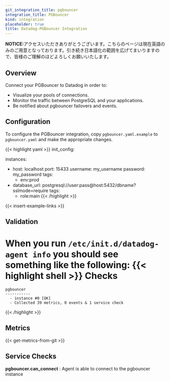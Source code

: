 ```yaml
---
git_integration_title: pgbouncer
integration_title: PGBouncer
kind: integration
placeholder: true
title: Datadog-PGBouncer Integration
---
```


<div class='alert alert-info'><strong>NOTICE:</strong>アクセスいただきありがとうございます。こちらのページは現在英語のみのご用意となっております。引き続き日本語化の範囲を広げてまいりますので、皆様のご理解のほどよろしくお願いいたします。</div>


## Overview

Connect your PGBouncer to Datadog in order to:

* Visualize your pools of connections.
* Monitor the traffic between PostgreSQL and your applications.
* Be notified about pgbouncer failovers and events.


## Configuration

To configure the PGBouncer integration, copy `pgbouncer.yaml.example` to `pgbouncer.yaml` and make the appropriate changes.

{{< highlight yaml >}}
init_config:

instances:
  - host: localhost
    port: 15433
    username: my_username
    password: my_password
    tags:
      - env:prod
  - database_url: postgresql://user:pass@host:5432/dbname?sslmode=require
    tags:
      - role:main
{{< /highlight >}}

{{< insert-example-links >}}

## Validation

When you run `/etc/init.d/datadog-agent info` you should see something like the following:
{{< highlight shell >}}
Checks
======

    pgbouncer
    -----------
      - instance #0 [OK]
      - Collected 39 metrics, 0 events & 1 service check
{{< /highlight >}}

## Metrics

{{< get-metrics-from-git >}}

## Service Checks

**pgbouncer.can_connect**
: Agent is able to connect to the pgbouncer instance
